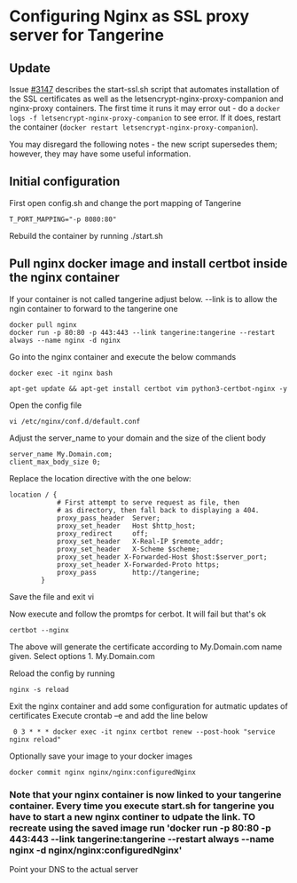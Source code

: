 # Configuring Nginx as SSL proxy server for Tangerine

## Update

Issue [#3147](https://github.com/Tangerine-Community/Tangerine/pull/3147) describes the start-ssl.sh script that automates installation of the SSL certificates 
as well as the letsencrypt-nginx-proxy-companion and nginx-proxy containers. The first time it runs it may error out - do a `docker logs -f letsencrypt-nginx-proxy-companion` to see error. If it does, restart the container (`docker restart letsencrypt-nginx-proxy-companion`). 

You may disregard the following notes - the new script supersedes them; however, they may have some useful information. 

## Initial configuration

First open config.sh and change the port mapping of Tangerine 
```
T_PORT_MAPPING="-p 8080:80"
```

Rebuild the container by running ./start.sh

## Pull nginx docker image and install certbot inside the nginx container

If your container is not called tangerine adjust below. --link is to allow the ngin container to forward to the tangerine one

```
docker pull nginx
docker run -p 80:80 -p 443:443 --link tangerine:tangerine --restart always --name nginx -d nginx
```

Go into the nginx container and execute the below commands

```
docker exec -it nginx bash

apt-get update && apt-get install certbot vim python3-certbot-nginx -y

```

Open the config file

```
vi /etc/nginx/conf.d/default.conf

```
Adjust the server_name to your domain and the size of the client body

```
server_name My.Domain.com;
client_max_body_size 0; 

```

Replace the location directive with the one below:
```
location / {
            # First attempt to serve request as file, then
            # as directory, then fall back to displaying a 404.
            proxy_pass_header  Server;
            proxy_set_header   Host $http_host;
            proxy_redirect     off;
            proxy_set_header   X-Real-IP $remote_addr;
            proxy_set_header   X-Scheme $scheme;
            proxy_set_header X-Forwarded-Host $host:$server_port;
            proxy_set_header X-Forwarded-Proto https;
            proxy_pass         http://tangerine;
        }

```
Save the file and exit vi

Now execute and follow the promtps for cerbot. It will fail but that's ok
```
certbot --nginx
```
The above will generate the certificate according to My.Domain.com name given. Select options 1. My.Domain.com

Reload the config by running
```
nginx -s reload
```


Exit the nginx container and add some configuration for autmatic updates of certificates
Execute crontab –e and add the line below
        
```
 0 3 * * * docker exec -it nginx certbot renew --post-hook "service nginx reload"
```

Optionally save your image to your docker images
```
docker commit nginx nginx/nginx:configuredNginx

```

### Note that your nginx container is now linked to your tangerine container. Every time you execute start.sh for tangerine you have to start a new nginx continer to udpate the link. TO recreate using the saved image run 'docker run -p 80:80 -p 443:443 --link tangerine:tangerine --restart always --name nginx -d nginx/nginx:configuredNginx'


Point your DNS to the actual server 
